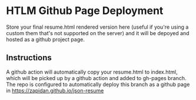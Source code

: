 # HTLM Github Page Deployment
Store your final resume.html rendered version here (useful if you're using a custom them that's not supported on the server) and it will be depoyed and hosted as a github project page.

## Instructions
A github action will automatically copy your resume.html to index.html, which will be picked up by a github action and added to gh-pages branch. The repo is configured to automatically deploy this branch as a github page in
https://zapidan.github.io/json-resume